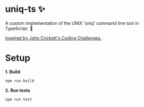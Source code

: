 # uniq-ts ✨

A custom implementation of the UNIX 'uniq' command line tool in TypeScript. 👾

[Inspired by John Crickett's Coding Challenges.](https://codingchallenges.fyi/challenges/challenge-uniq/)

# Setup

**1. Build**

```bash
npm run build
```

**2. Run tests**

```bash
npm run test
```
